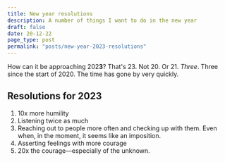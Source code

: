 ```yaml
---
title: New year resolutions
description: A number of things I want to do in the new year
draft: false
date: 20-12-22
page_type: post
permalink: "posts/new-year-2023-resolutions"
---
```


How can it be approaching 202**3**? That's 23. Not 20. Or 21. *Three*. Three since the start of 2020. The time has gone by very quickly.

## Resolutions for 2023

1. 10x more humility
2. Listening twice as much
3. Reaching out to people more often and checking up with them. Even when, in the moment, it seems like an imposition.
4. Asserting feelings with more courage
5. 20x the courage—especially of the unknown.